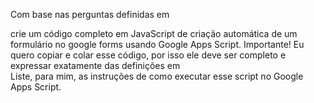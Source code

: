   Com base nas perguntas definidas em <form></form> crie um código
  completo em JavaScript de criação automática de um formulário no google
  forms usando Google Apps Script. Importante! Eu quero copiar e colar esse
  código, por isso ele deve ser completo e expressar exatamente das
  definições em <form>
  Liste, para mim, as instruções de como executar esse script no Google Apps
  Script.
